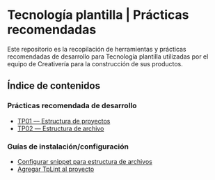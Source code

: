 # Tecnología plantilla | Prácticas recomendadas

Este repositorio es la recopilación de herramientas y prácticas recomendadas de desarrollo para Tecnología plantilla utilizadas por el equipo de Creativería para la construcción de sus productos.

## Índice de contenidos

### Prácticas recomendada de desarrollo
- [TP01 –– Estructura de proyectos](https://github.com/creativeria/best-practices-template/wiki/TP01-%E2%80%93%E2%80%93-Estructura-de-proyectos)
- [TP02 –– Estructura de archivo](https://github.com/creativeria/best-practices-template/wiki/TP02-%E2%80%93%E2%80%93%C2%A0Estructura-de-archivos)

### Guías de instalación/configuración
- [Configurar snippet para estructura de archivos](./guides/guide-template.md)
- [Agregar TpLint al proyecto](./guides/guide-template.md)

